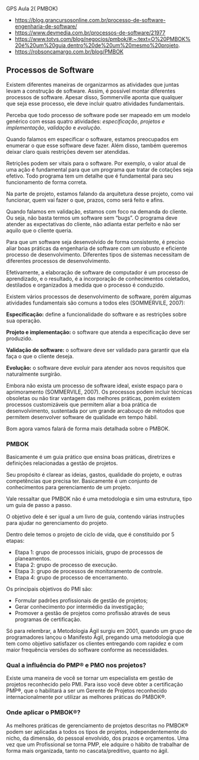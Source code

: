 GPS
Aula 2( PMBOK)
- https://blog.grancursosonline.com.br/processo-de-software-engenharia-de-software/
- https://www.devmedia.com.br/processos-de-software/21977
- https://www.totvs.com/blog/negocios/pmbok/#:~:text=O%20PMBOK%20é%20um%20guia,dentro%20de%20um%20mesmo%20projeto.
- https://robsoncamargo.com.br/blog/PMBOK

## Processos de Software

Existem diferentes maneiras de organizarmos as atividades que juntas levam a construção de software. Assim, é possível montar diferentes processos de software. Apesar disso, Sommerville aponta que qualquer que seja esse processo, ele deve incluir quatro atividades fundamentais.

Perceba que todo processo de software pode ser mapeado em um modelo genérico com essas quatro atividades: *especificação*, *projetos e implementação*, *validação* e *evolução*.

Quando falamos em especificar o software, estamos preocupados em enumerar o que esse software deve fazer. Além disso, também queremos deixar claro quais restrições devem ser atendidas. 

Retrições podem ser vitais para o software. Por exemplo, o valor atual de uma ação é fundamental para que um programa que tratar de cotações seja efetivo. Todo programa tem um detalhe que é fundamental para seu funcionamento de forma correta.

Na parte de projeto, estamos falando da arquitetura desse projeto, como vai funcionar, quem vai fazer o que, prazos, como será feito e afins. 

Quando falamos em validação, estamos com foco na demanda do cliente. Ou seja, não basta termos um software sem “bugs”. O programa deve atender as expectativas do cliente, não adianta estar perfeito e não ser aquilo que o cliente queria. 

Para que um software seja desenvolvido de forma consistente, é preciso aliar boas práticas da engenharia de software com um robusto e eficiente processo de desenvolvimento. Diferentes tipos de sistemas necessitam de diferentes processos de desenvolvimento.

Efetivamente, a elaboração de software de computador é um processo de aprendizado, e o resultado, é a incorporação de conhecimentos coletados, destilados e organizados à medida que o processo é conduzido.

Existem vários processos de desenvolvimento de software, porém algumas atividades fundamentais são comuns a todos eles (SOMMERVILE, 2007):

**Especificação:** define a funcionalidade do software e as restrições sobre sua operação.

**Projeto e implementação:** o software que atenda a especificação deve ser produzido.

**Validação de software:** o software deve ser validado para garantir que ela faça o que o cliente deseja.

**Evolução:** o software deve evoluir para atender aos novos requisitos que naturalmente surgirão.

Embora não exista um processo de software ideal, existe espaço para o aprimoramento (SOMMERVILE, 2007). Os processos podem incluir técnicas obsoletas ou não tirar vantagem das melhores práticas, porém existem processos customizáveis que permitem aliar a boa prática de desenvolvimento, sustentada por um grande arcabouço de métodos que permitem desenvolver software de qualidade em tempo hábil. 

Bom agora vamos falará de forma mais detalhada sobre o PMBOK.

### PMBOK
Basicamente é um guia prático que ensina boas práticas, diretrizes e definições relacionadas a gestão de projetos.

Seu propósito é clarear as ideias, gastos, qualidade do projeto, e outras competências que precisa ter. Basicamente é um conjunto de conhecimentos para gerenciamento de um projeto.

Vale ressaltar que PMBOK não é uma metodologia e sim uma estrutura, tipo um guia de passo a passo. 

O objetivo dele é ser igual a um livro de guia, contendo várias instruções para ajudar no gerenciamento do projeto.

Dentro dele temos o projeto de ciclo de vida, que é constituído por 5 etapas:
- Etapa 1: grupo de processos iniciais, grupo de processos de planeamentos.
- Etapa 2: grupo de processo de execução.
- Etapa 3: grupo de processos de monitoramento de controle.
- Etapa 4: grupo de processo de encerramento.

Os principais objetivos do PMI são:
- Formular padrões profissionais de gestão de projetos;
- Gerar conhecimento por intermédio da investigação;
- Promover a gestão de projetos como profissão através de seus programas de certificação.

Só para relembrar, a Metodologia Ágil surgiu em 2001, quando um grupo de programadores lançou o Manifesto Ágil, pregando uma metodologia que tem como objetivo satisfazer os clientes entregando com rapidez e com maior frequência versões do software conforme as necessidades.

### Qual a influência do PMP® e PMO nos projetos?
Existe uma maneira de você se tornar um especialista em gestão de projetos reconhecido pelo PMI. Para isso você deve obter a certificação PMP®, que o habilitará a ser um Gerente de Projetos reconhecido internacionalmente por utilizar as melhores práticas do PMBOK®.

### Onde aplicar o PMBOK®?
As melhores práticas de gerenciamento de projetos descritas no PMBOK® podem ser aplicadas a todos os tipos de projetos, independentemente do nicho, da dimensão, do pessoal envolvido, dos prazos e orçamentos.
Uma vez que um Profissional se torna PMP, ele adquire o hábito de trabalhar de forma mais organizada, tanto no cascata/preditivo, quanto no ágil.
